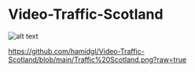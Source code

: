 # Video-Traffic-Scotland
![alt text](https://github.com/hamidgl/Video-Traffic-Scotland/commit/b19f856a4006b445dd1bf95bb7e6448e4de5f8bb/blob/[branch]/image.jpg?raw=true)

https://github.com/hamidgl/Video-Traffic-Scotland/blob/main/Traffic%20Scotland.png?raw=true
